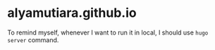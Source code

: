 # alyamutiara.github.io

To remind myself, whenever I want to run it in local, I should use `hugo server` command.